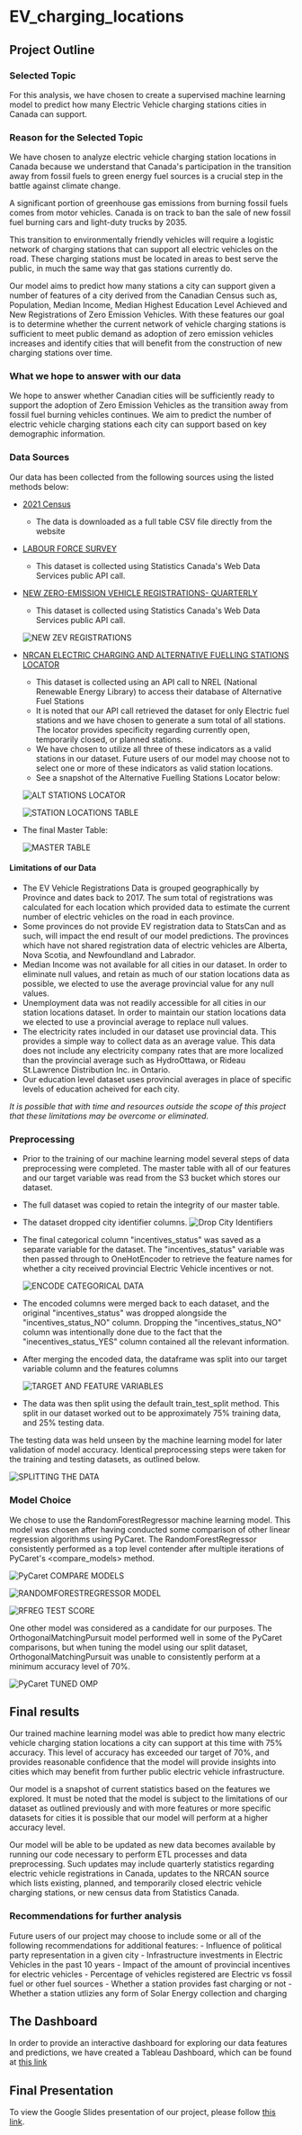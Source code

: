 # EV_charging_locations

## Project Outline

### Selected Topic
For this analysis, we have chosen to create a supervised machine learning model to predict how many Electric Vehicle charging stations cities in Canada can support.

### Reason for the Selected Topic
We have chosen to analyze electric vehicle charging station locations in Canada because we understand that Canada's participation in the transition away from fossil fuels to green energy fuel sources is a crucial step in the battle against climate change. 

A significant portion of greenhouse gas emissions from burning fossil fuels comes from motor vehicles. Canada is on track to ban the sale of new fossil fuel burning cars and light-duty trucks by 2035. 

This transition to environmentally friendly vehicles will require a logistic network of charging stations that can support all electric vehicles on the road. These charging stations must be located in areas to best serve the public, in much the same way that gas stations currently do.

Our model aims to predict how many stations a city can support given a number of features of a city derived from the Canadian Census such as, Population, Median Income, Median Highest Education Level Achieved and New Registrations of Zero Emission Vehicles. With these features our goal is to determine whether the current network of vehicle charging stations is sufficient to meet public demand as adoption of zero emission vehicles increases and identify cities that will benefit from the construction of new charging stations over time.

### What we hope to answer with our data
We hope to answer whether Canadian cities will be sufficiently ready to support the adoption of Zero Emission Vehicles as the transition away from fossil fuel burning vehicles continues. We aim to predict the number of electric vehicle charging stations each city can support based on key demographic information.

### Data Sources
Our data has been collected from the following sources using the listed methods below:
- [2021 Census](https://www12.statcan.gc.ca/census-recensement/2021/dp-pd/prof/details/download-telecharger.cfm?Lang=E)
    - The data is downloaded as a full table CSV file directly from the website
- [LABOUR FORCE SURVEY](https://www150.statcan.gc.ca/t1/tbl1/en/tv.action?pid=1410039101)
    - This dataset is collected using Statistics Canada's Web Data Services public API call.
- [NEW ZERO-EMISSION VEHICLE REGISTRATIONS- QUARTERLY](https://doi.org/10.25318/2010002501-eng)
    - This dataset is collected using Statistics Canada's Web Data Services public API call.

    ![NEW ZEV REGISTRATIONS](https://github.com/JorMerr/EV_charging_locations/blob/main/img/cleaned_new_zev_reg.JPG)


- [NRCAN ELECTRIC CHARGING AND ALTERNATIVE FUELLING STATIONS LOCATOR](https://developer.nrel.gov/docs/transportation/alt-fuel-stations-v1/)
    - This dataset is collected using an API call to NREL (National Renewable Energy Library) to access their database of Alternative Fuel Stations
    - It is noted that our API call retrieved the dataset for only Electric fuel stations and we have chosen to generate a sum total of all stations. The locator provides specificity regarding currently open, temporarily closed, or planned stations. 
    - We have chosen to utilize all three of these indicators as a valid stations in our dataset. Future users of our model may choose not to select one or more of these indicators as valid station locations. 
    - See a snapshot of the Alternative Fuelling Stations Locator below:

    ![ALT STATIONS LOCATOR](https://github.com/JorMerr/EV_charging_locations/blob/main/img/example_stations_locator.JPG)

    ![STATION LOCATIONS TABLE](https://github.com/JorMerr/EV_charging_locations/blob/main/img/cleaned_station_locations.JPG)

- The final Master Table:

    ![MASTER TABLE](https://github.com/JorMerr/EV_charging_locations/blob/main/img/master_table.JPG)

#### Limitations of our Data
- The EV Vehicle Registrations Data is grouped geographically by Province and dates back to 2017. The sum total of registrations was calculated for each location which provided data to estimate the current number of electric vehicles on the road in each province.
- Some provinces do not provide EV registration data to StatsCan and as such, will impact the end result of our model predictions. The provinces which have not shared registration data of electric vehicles are Alberta, Nova Scotia, and Newfoundland and Labrador.
- Median Income was not available for all cities in our dataset. In order to eliminate null values, and retain as much of our station locations data as possible, we elected to use the average provincial value for any null values.
- Unemployment data was not readily accessible for all cities in our station locations dataset. In order to maintain our station locations data we elected to use a provincial average to replace null values.
- The electricity rates included in our dataset use provincial data. This provides a simple way to collect data as an average value. This data does not include any electricity company rates that are more localized than the provincial average such as HydroOttawa, or Rideau St.Lawrence Distribution Inc. in Ontario.
- Our education level dataset uses provincial averages in place of specific levels of education acheived for each city.

*It is possible that with time and resources outside the scope of this project that these limitations may be overcome or eliminated.*


### Preprocessing
- Prior to the training of our machine learning model several steps of data preprocessing were completed. The master table with all of our features and our target variable was read from the S3 bucket which stores our dataset.

- The full dataset was copied to retain the integrity of our master table. 

- The dataset dropped city identifier columns.
    ![Drop City Identifiers](https://github.com/JorMerr/EV_charging_locations/blob/main/img/drop_city_ids.JPG)

- The final categorical column "incentives_status" was saved as a separate variable for the dataset. The "incentives_status" variable was then passed through to OneHotEncoder to retrieve the feature names for whether a city received provincial Electric Vehicle incentives or not.

    ![ENCODE CATEGORICAL DATA](https://github.com/JorMerr/EV_charging_locations/blob/main/img/encode_cat_data.JPG)

- The encoded columns were merged back to each dataset, and the original "incentives_status" was dropped alongside the "incentives_status_NO" column. Dropping the "incentives_status_NO" column was intentionally done due to the fact that the "inecentives_status_YES" column contained all the relevant information.

- After merging the encoded data, the dataframe was split into our target variable column and the features columns

    ![TARGET AND FEATURE VARIABLES](https://github.com/JorMerr/EV_charging_locations/blob/main/img/target_feature_vars.JPG)

- The data was then split using the default train_test_split method. This split in our dataset worked out to be approximately 75% training data, and 25% testing data. 

The testing data was held unseen by the machine learning model for later validation of model accuracy. Identical preprocessing steps were taken for the training and testing datasets, as outlined below.

![SPLITTING THE DATA](https://github.com/JorMerr/EV_charging_locations/blob/main/img/train_test_split.JPG)


### Model Choice
We chose to use the RandomForestRegressor machine learning model. This model was chosen after having conducted some comparison of other linear regression algorithms using PyCaret. The RandomForestRegressor consistently performed as a top level contender after multiple iterations of PyCaret's <compare_models> method. 

![PyCaret COMPARE MODELS](https://github.com/JorMerr/EV_charging_locations/blob/main/img/pycaret_compare_models.JPG)

![RANDOMFORESTREGRESSOR MODEL](https://github.com/JorMerr/EV_charging_locations/blob/main/img/pycaret_createmodel_randomforestregressor.JPG)

![RFREG TEST SCORE](https://github.com/JorMerr/EV_charging_locations/blob/main/img/testing_accuracy.JPG)

One other model was considered as a candidate for our purposes. The OrthogonalMatchingPursuit model performed well in some of the PyCaret comparisons, but when tuning the model using our split dataset, OrthogonalMatchingPursuit was unable to consistently perform at a minimum accuracy level of 70%.

![PyCaret TUNED OMP](https://github.com/JorMerr/EV_charging_locations/blob/main/img/pycaret_tuned_omp.JPG)


## Final results
Our trained machine learning model was able to predict how many electric vehicle charging station locations a city can support at this time with 75% accuracy. This level of accuracy has exceeded our target of 70%, and provides reasonable confidence that the model will provide insights into cities which may benefit from further public electric vehicle infrastructure.

Our model is a snapshot of current statistics based on the features we explored. It must be noted that the model is subject to the limitations of our dataset as outlined previously and with more features or more specific datasets for cities it is possible that our model will perform at a higher accuracy level. 

Our model will be able to be updated as new data becomes available by running our code necessary to perform ETL processes and data preprocessing. Such updates may include quarterly statistics regarding electric vehicle registrations in Canada, updates to the NRCAN source which lists existing, planned, and temporarily closed electric vehicle charging stations, or new census data from Statistics Canada.

### Recommendations for further analysis
Future users of our project may choose to include some or all of the following recommendations for additional features:
    - Influence of political party representation in a given city
    - Infrastructure investments in Electric Vehicles in the past 10 years
    - Impact of the amount of provincial incentives for electric vehicles
    - Percentage of vehicles registered are Electric vs fossil fuel or other fuel sources
    - Whether a station provides fast charging or not
    - Whether a station utlizies any form of Solar Energy collection and charging

## The Dashboard
In order to provide an interactive dashboard for exploring our data features and predictions, we have created a Tableau Dashboard, which can be found at [this link](https://public.tableau.com/app/profile/elysee.manzi/viz/Electric_Vehicle_Canada/Dashboard1)


## Final Presentation
To view the Google Slides presentation of our project, please follow [this link](https://docs.google.com/presentation/d/1W5Oujguz8QI4ABw9R7OA1TJrKt9auE0PjM4C-ivxvDo/edit#slide=id.p).